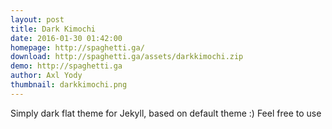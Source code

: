 ```yaml
---
layout: post
title: Dark Kimochi
date: 2016-01-30 01:42:00
homepage: http://spaghetti.ga/
download: http://spaghetti.ga/assets/darkkimochi.zip
demo: http://spaghetti.ga
author: Axl Yody
thumbnail: darkkimochi.png
---
```


Simply dark flat theme for Jekyll, based on default theme :) Feel free to use

